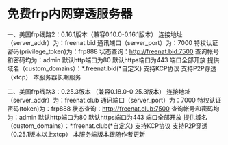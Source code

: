 ﻿# 免费frp内网穿透服务器

一、美国frp线路2：0.16.1版本（兼容0.10.0-0.16.1版本）
连接地址（server_addr）为：freenat.bid
通讯端口（server_port）为：7000
特权认证密码(privilege_token)为：frp888
状态查询：http://freenat.bid:7500
查询帐号和密码均为：admin
默认http端口为80
默认https端口为443
端口全部开放
提供域名（custom_domains）：*.freenat.bid(*自定义)
支持KCP协议
支持P2P穿透（xtcp）
本服务器长期服务

二、美国frp线路3：0.25.3版本
（兼容0.18.0-0.25.3版本）
连接地址（server_addr）为：freenat.club
通讯端口（server_port）为：7000
特权认证密码(token)为：frp888
状态查询：http://freenat.club:7500
查询帐号和密码均为：admin
默认http端口为80
默认https端口为443
端口全部开放
提供域名（custom_domains）：*.freenat.club(*自定义)
支持KCP协议
支持P2P穿透（0.25.1版本以上xtcp）
本服务端版本跟随作者更新
